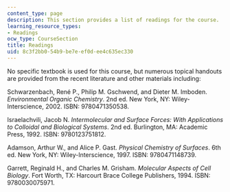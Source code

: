 ```yaml
---
content_type: page
description: This section provides a list of readings for the course.
learning_resource_types:
- Readings
ocw_type: CourseSection
title: Readings
uid: 8c3f2bb0-54b9-be7e-ef0d-ee4c635ec330
---
```


No specific textbook is used for this course, but numerous topical handouts are provided from the recent literature and other materials including:

Schwarzenbach, René P., Philip M. Gschwend, and Dieter M. Imboden. _Environmental Organic Chemistry_. 2nd ed. New York, NY: Wiley-Interscience, 2002. ISBN: 9780471350538.

Israelachvili, Jacob N. _Intermolecular and Surface Forces: With Applications to Colloidal and Biological Systems_. 2nd ed. Burlington, MA: Academic Press, 1992. ISBN: 9780123751812.

Adamson, Arthur W., and Alice P. Gast. _Physical Chemistry of Surfaces_. 6th ed. New York, NY: Wiley-Interscience, 1997. ISBN: 9780471148739.

Garrett, Reginald H., and Charles M. Grisham. _Molecular Aspects of Cell Biology_. Fort Worth, TX: Harcourt Brace College Publishers, 1994. ISBN: 9780030075971.